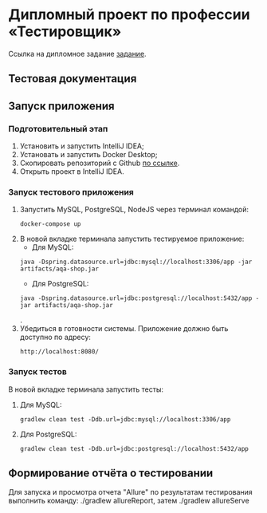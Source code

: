 # Дипломный проект по профессии «Тестировщик»

Ссылка на дипломное задание <a href= https://github.com/netology-code/qa-diploma>задание</a>.

## Тестовая документация

## Запуск приложения
### Подготовительный этап
1. Установить и запустить IntelliJ IDEA;
1. Установать и запустить Docker Desktop;
1. Скопировать репозиторий с Github [по ссылке](https://https://github.com/DarcenRal/Diplom_3.git).
1. Открыть проект в IntelliJ IDEA.

### Запуск тестового приложения

1. Запустить MySQL, PostgreSQL, NodeJS через терминал командой:
   ```
   docker-compose up
   ```
1. В новой вкладке терминала запустить тестируемое приложение:
   * Для MySQL: 
   ```
   java -Dspring.datasource.url=jdbc:mysql://localhost:3306/app -jar artifacts/aqa-shop.jar
   ```
   * Для PostgreSQL: 
   ```
   java -Dspring.datasource.url=jdbc:postgresql://localhost:5432/app -jar artifacts/aqa-shop.jar
   ```
   .
1. Убедиться в готовности системы. Приложение должно быть доступно по      адресу:
   ```
   http://localhost:8080/
   ```
### Запуск тестов


В новой вкладке терминала запустить тесты:
1. Для MySQL: 
   ```
   gradlew clean test -Ddb.url=jdbc:mysql://localhost:3306/app
   ```
1. Для PostgreSQL: 
   ```
   gradlew clean test -Ddb.url=jdbc:postgresql://localhost:5432/app
   ```

## Формирование отчёта о тестировании

Для запуска и просмотра отчета "Allure" по результатам тестирования выполнить команду: ./gradlew allureReport, затем ./gradlew allureServe